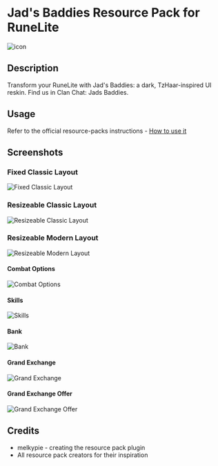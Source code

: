 # Jad's Baddies Resource Pack for RuneLite

![icon](https://i.imgur.com/TYSfic5.png)

## Description

Transform your RuneLite with Jad's Baddies: a dark, TzHaar-inspired UI reskin. Find us in Clan Chat: Jads Baddies.

## Usage 

Refer to the official resource-packs instructions - 
[How to use it](https://github.com/melkypie/resource-packs#how-to-use-it)

## Screenshots

### Fixed Classic Layout
![Fixed Classic Layout](https://i.imgur.com/tmODg74.png)

### Resizeable Classic Layout
![Resizeable Classic Layout](https://i.imgur.com/vvKBM2a.png)

### Resizeable Modern Layout
![Resizeable Modern Layout](https://i.imgur.com/79Oiqub.png)

#### Combat Options
![Combat Options](https://i.imgur.com/h2FtSWt.png)

#### Skills
![Skills](https://i.imgur.com/PzZbWNC.png)

#### Bank
![Bank](https://i.imgur.com/PzcShWD.png)

#### Grand Exchange
![Grand Exchange](https://i.imgur.com/GivKqqm.png)

#### Grand Exchange Offer
![Grand Exchange Offer](https://i.imgur.com/4tA3COf.png)

## Credits
* melkypie - creating the resource pack plugin
* All resource pack creators for their inspiration